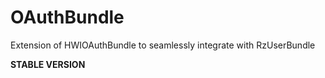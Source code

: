 OAuthBundle
===========

Extension of HWIOAuthBundle to seamlessly integrate with RzUserBundle

**STABLE VERSION**
